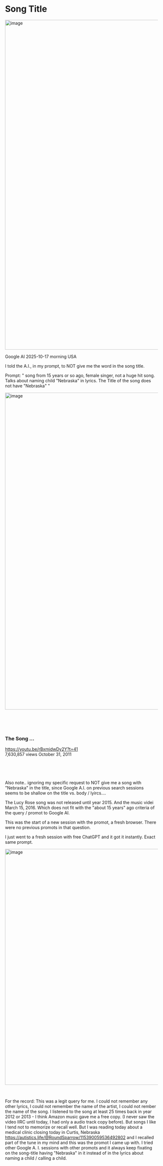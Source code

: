 # Song Title 

<img width="2062" height="1082" alt="image" src="https://github.com/user-attachments/assets/0369f4c4-319e-4255-a5a8-5cec4ff1225d" />

Google AI 2025-10-17 morning USA

I told the A.I., in my prompt, to NOT give me the word in the song title.

Prompt: " song from 15 years or so ago, female singer, not a huge hit song. Talks about naming child "Nebraska" in lyrics. The Title of the song does not have "Nebraska" "

<img width="2040" height="1040" alt="image" src="https://github.com/user-attachments/assets/d0f46c6b-46f8-497e-8fff-30f6bc48f30f" />

&nbsp;

&nbsp;

### The Song ...

https://youtu.be/rBxmidwDy2Y?t=41    
7,630,857 views October 31, 2011


&nbsp;

&nbsp;

Also note.. ignoring my specific request to NOT give me a song with "Nebraska" in the title, since Google A.I. on previous search sessions seems to be shallow on the title vs. body / lyircs....

The Lucy Rose song was not released until year 2015. And the music videi March 15, 2016. Which does not fit with the "about 15 years" ago criteria of the query / promot to Google AI.

This was the start of a new session with the promot, a fresh browser. There were no previous promots in that question.

I just went to a fresh session with free ChatGPT and it got it instantly. Exact same prompt.

<img width="1890" height="774" alt="image" src="https://github.com/user-attachments/assets/4349df8b-8126-4068-8053-4dbecda26bd8" />

&nbsp;

For the record: This was a legit query for me. I could not remember any other lyrics, I could not remember the name of the artist, I could not rember the name of the song. I listened to the song at least 25 times back in year 2012 or 2013 - I think Amazon music gave me a free copy. (I never saw the video IIRC until today, I had only a audio track copy before). But songs I like I tend not to memorize or recall well. But I was reading today about a medical clinic closing today in Curtis, Nebraska https://autistics.life/@RoundSparrow/115390059536492802 and I recalled part of the tune in my mind and this was the promot I came up with. I tried other Google A. I. sessions with other promots and it always keep fixating on the song-title having "Nebraska" in it instead of in the lyrics about naming a child / calling a child.
